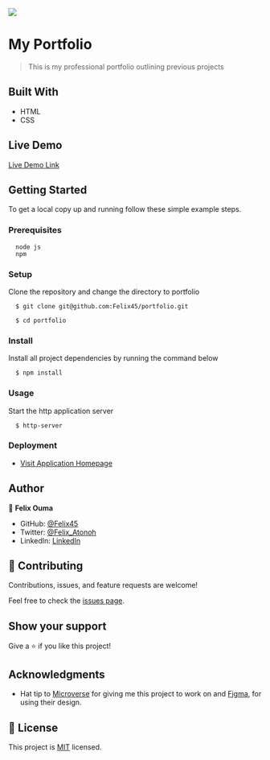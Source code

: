 ![](https://img.shields.io/badge/Microverse-blueviolet)

# My Portfolio

> This is my professional portfolio outlining previous projects


## Built With

- HTML
- CSS


## Live Demo

[Live Demo Link](https://felix45.github.io/portfolio/)


## Getting Started

To get a local copy up and running follow these simple example steps.

### Prerequisites
```
  node js
  npm

```
### Setup
Clone the repository and change the directory to portfolio

``` 
  $ git clone git@github.com:Felix45/portfolio.git

  $ cd portfolio

```

### Install
Install all project dependencies by running the command below
 
``` 
  $ npm install
```
### Usage
Start the http application server
``` 
  $ http-server
```

### Deployment
- [Visit Application Homepage](http://localhost:8080)



## Author

👤 **Felix Ouma**

- GitHub: [@Felix45](https://github.com/Felix45)
- Twitter: [@Felix_Atonoh](https://twitter.com/Felix_Atonoh)
- LinkedIn: [LinkedIn](https://www.linkedin.com/in/felix-ouma-639766b0/)


## 🤝 Contributing

Contributions, issues, and feature requests are welcome!

Feel free to check the [issues page](https://github.com/Felix45/portfolio/issues).

## Show your support

Give a ⭐️ if you like this project!

## Acknowledgments

- Hat tip to [Microverse](https://bit.ly/MicroverseTN) for giving me this project to work on and [Figma](https://www.figma.com/file/l7SqJ3ZfkAKih9sFxvWSR4/Microverse-Student-Project-1), for using their design.

## 📝 License

This project is [MIT](https://github.com/git/git-scm.com/blob/main/MIT-LICENSE.txt) licensed.
